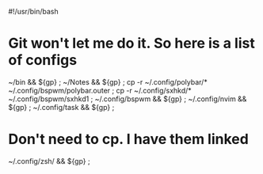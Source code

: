 #!/usr/bin/bash

# Git won't let me do it. So here is a list of configs
~/bin && ${gp} ;
~/Notes && ${gp} ;
cp -r ~/.config/polybar/* ~/.config/bspwm/polybar.outer ;
cp -r ~/.config/sxhkd/* ~/.config/bspwm/sxhkd1 ;
~/.config/bspwm && ${gp} ;
~/.config/nvim && ${gp} ;
~/.config/task && ${gp} ;
# Don't need to cp. I have them linked
~/.config/zsh/ && ${gp} ;
